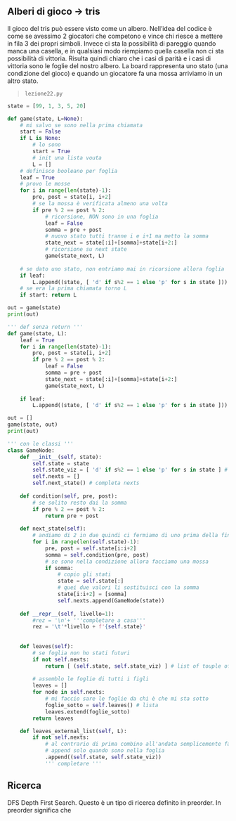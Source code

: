 ## Alberi di gioco → tris
Il gioco del tris può essere visto come un albero.
Nell’idea del codice è come se avessimo 2 giocatori che competono e vince chi riesce a mettere in fila 3 dei propri simboli. Invece ci sta la possibilità di pareggio quando manca una casella, e in qualsiasi modo riempiamo quella casella non ci sta possibilità di vittoria. Risulta quindi chiaro che i casi di parità e i casi di vittoria sono le foglie del nostro albero.
La board rappresenta uno stato (una condizione del gioco) e quando un giocatore fa una mossa arriviamo in un altro stato.

> `lezione22.py`
```python
state = [99, 1, 3, 5, 20]

def game(state, L=None):
	# mi salvo se sono nella prima chiamata
	start = False
	if L is None:
		# lo sono
		start = True
		# init una lista vouta
		L = []
	# definisco booleano per foglia
	leaf = True
	# provo le mosse
	for i in range(len(state)-1):
		pre, post = state[i, i+2]
		# se la mossa è verificata almeno una volta
		if pre % 2 == post % 2:
			# ricorsione, NON sono in una foglia
			leaf = False
			somma = pre + post
			# nuovo stato tutti tranne i e i+1 ma metto la somma
			state_next = state[:i]+[somma]+state[i+2:]
			# ricorsione su next state
			game(state_next, L)
		
	# se dato uno stato, non entriamo mai in ricorsione allora foglia
	if leaf:
		L.append((state, [ 'd' if s%2 == 1 else 'p' for s in state ]))
	# se era la prima chiamata torno L
	if start: return L

out = game(state)
print(out)

''' def senza return '''
def game(state, L):
	leaf = True
	for i in range(len(state)-1):
		pre, post = state[i, i+2]
		if pre % 2 == post % 2:
			leaf = False
			somma = pre + post
			state_next = state[:i]+[somma]+state[i+2:]
			game(state_next, L)
		
	if leaf:
		L.append((state, [ 'd' if s%2 == 1 else 'p' for s in state ]))

out = []
game(state, out)
print(out)

''' con le classi '''
class GameNode:
	def __init__(self, state):
		self.state = state
		self.state_viz = [ 'd' if s%2 == 1 else 'p' for s in state ] # debug
		self.nexts = []
		self.next_state() # completa nexts
	
	def condition(self, pre, post):
		# se solito resto dai la somma
		if pre % 2 == post % 2:
			return pre + post
	
	def next_state(self):
		# andiamo di 2 in due quindi ci fermiamo di uno prima della fine
		for i in range(len(self.state)-1):
			pre, post = self.state[i:i+2]
			somma = self.condition(pre, post)
			# se sono nella condizione allora facciamo una mossa
			if somma:
				# copio gli stati
				state = self.state[:]
				# quei due valori li sostituisci con la somma
				state[i:i+2] = [somma]
				self.nexts.append(GameNode(state))
	
	def __repr__(self, livello=1):
		#rez = '\n'+ '''completare a casa'''
		rez = '\t'*livello + f'{self.state}'
		
	
	def leaves(self):
		# se foglia non ho stati futuri
		if not self.nexts:
			return [ (self.state, self.state_viz) ] # list of touple of lists
		
		# assemblo le foglie di tutti i figli
		leaves = []
		for node in self.nexts:
			# mi faccio sare le foglie da chi è che mi sta sotto
			foglie_sotto = self.leaves() # lista
			leaves.extend(foglie_sotto)
		return leaves

	def leaves_external_list(self, L):
		if not self.nexts:
			# al contrario di prima combino all'andata semplicemente facendo
			# append solo quando sono nella foglia
			.append((self.state, self.state_viz))
			''' completare '''
```



## Ricerca
DFS Depth First Search. Questo è un tipo di ricerca definito in preorder. In preorder significa che 